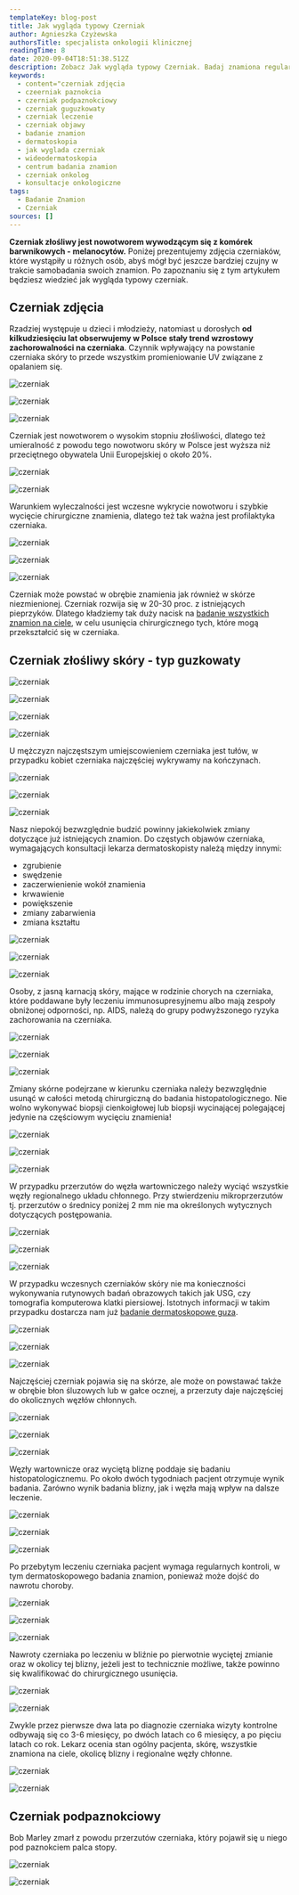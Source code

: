 ```yaml
---
templateKey: blog-post
title: Jak wygląda typowy Czerniak
author: Agnieszka Czyżewska
authorsTitle: specjalista onkologii klinicznej
readingTime: 8
date: 2020-09-04T18:51:38.512Z
description: Zobacz Jak wygląda typowy Czerniak. Badaj znamiona regularnie!
keywords:
  - content="czerniak zdjęcia
  - czeerniak paznokcia
  - czerniak podpaznokciowy
  - czerniak guguzkowaty
  - czerniak leczenie
  - czerniak objawy
  - badanie znamion
  - dermatoskopia
  - jak wyglada czerniak
  - wideodermatoskopia
  - centrum badania znamion
  - czerniak onkolog
  - konsultacje onkologiczne
tags:
  - Badanie Znamion
  - Czerniak
sources: []
---
```

**Czerniak złośliwy jest nowotworem wywodzącym się z komórek barwnikowych - melanocytów.** Poniżej prezentujemy zdjęcia czerniaków, które wystąpiły u różnych osób, abyś mógł być jeszcze bardziej czujny w trakcie samobadania swoich znamion. Po zapoznaniu się z tym artykułem będziesz wiedzieć jak wygląda typowy czerniak.

## Czerniak zdjęcia

Rzadziej występuje u dzieci i młodzieży, natomiast u dorosłych **od kilkudziesięciu lat obserwujemy w Polsce stały trend wzrostowy zachorowalności na czerniaka**. Czynnik wpływający na powstanie czerniaka skóry to przede wszystkim promieniowanie UV związane z opalaniem się.

![czerniak](img/czerniak1.jpeg "czerniak")

![czerniak](img/czerniak2.jpg "czerniak")

![czerniak](img/czerniak3.jpg "czerniak")

Czerniak jest nowotworem o wysokim stopniu złośliwości, dlatego też umieralność z powodu tego nowotworu skóry w Polsce jest wyższa niż przeciętnego obywatela Unii Europejskiej o około 20%.

![czerniak](img/czerniak4.jpg "czerniak")

![czerniak](img/czerniak6.jpg "czerniak")

Warunkiem wyleczalności jest wczesne wykrycie nowotworu i szybkie wycięcie chirurgiczne znamienia, dlatego też tak ważna jest profilaktyka czerniaka.

![czerniak](img/czerniak7.jpeg "czerniak")

![czerniak](img/czerniak9.png "czerniak")

![czerniak](img/czerniak11.jpeg "czerniak")

Czerniak może powstać w obrębie znamienia jak również w skórze niezmienionej. Czerniak rozwija się w 20-30 proc. z istniejących pieprzyków. Dlatego kładziemy tak duży nacisk na [badanie wszystkich znamion na ciele](/dermatoskopia-badanie-znamion "Badanie Znamion"), w celu usunięcia chirurgicznego tych, które mogą przekształcić się w czerniaka.

## Czerniak złośliwy skóry - typ guzkowaty

![czerniak](img/czerniak10.png "czerniak")

![czerniak](img/czerniak29.jpg "czerniak")

![czerniak](img/czerniak45.jpg "czerniak")

![czerniak](img/czerniak43.jpg "czerniak")

U mężczyzn najczęstszym umiejscowieniem czerniaka jest tułów, w przypadku kobiet czerniaka najczęściej wykrywamy na kończynach.

![czerniak](img/czerniak14.jpeg "czerniak")

![czerniak](img/czerniak15.png "czerniak")

![czerniak](img/czerniak16.jpeg "czerniak")

Nasz niepokój bezwzględnie budzić powinny jakiekolwiek zmiany dotyczące już istniejących znamion. Do częstych objawów czerniaka, wymagających konsultacji lekarza dermatoskopisty należą między innymi:

* zgrubienie
* swędzenie
* zaczerwienienie wokół znamienia
* krwawienie
* powiększenie
* zmiany zabarwienia
* zmiana kształtu

![czerniak](img/czerniak17.jpg "czerniak")

![czerniak](img/czerniak18.jpeg "czerniak")

![czerniak](img/czerniak19.jpg "czerniak")

Osoby, z jasną karnacją skóry, mające w rodzinie chorych na czerniaka, które poddawane były leczeniu immunosupresyjnemu albo mają zespoły obniżonej odporności, np. AIDS, należą do grupy podwyższonego ryzyka zachorowania na czerniaka.

![czerniak](img/czerniak20.jpg "czerniak")

![czerniak](img/czerniak21.jpg "czerniak")

![czerniak](img/czerniak22.jpg "czerniak")

Zmiany skórne podejrzane w kierunku czerniaka należy bezwzględnie usunąć w całości metodą chirurgiczną do badania histopatologicznego. Nie wolno wykonywać biopsji cienkoigłowej lub biopsji wycinającej polegającej jedynie na częściowym wycięciu znamienia!

![czerniak](img/czerniak23.jpg "czerniak")

![czerniak](img/czerniak24.jpg "czerniak")

![czerniak](img/czerniak25.jpeg "czerniak")



W przypadku przerzutów do węzła wartowniczego należy wyciąć wszystkie węzły regionalnego układu chłonnego. Przy stwierdzeniu mikroprzerzutów tj. przerzutów o średnicy poniżej 2 mm nie ma określonych wytycznych dotyczących postępowania.

<More link="/czerniak" text="Czerniak i inne nowotwory skóry" cta="Sprawdź" />

![czerniak](img/czerniak26.jpg "czerniak")

![czerniak](img/czerniak27.jpeg "czerniak")

![czerniak](img/czerniak28.jpg "czerniak")

W przypadku wczesnych czerniaków skóry nie ma konieczności wykonywania rutynowych badań obrazowych takich jak USG, czy tomografia komputerowa klatki piersiowej. Istotnych informacji w takim przypadku dostarcza nam już [badanie dermatoskopowe guza](/dermatoskopia-badanie-znamion "Dermatoskopia").

![czerniak](img/czerniak30.jpg "czerniak")

![czerniak](img/czerniak31.jpeg "czerniak")

![czerniak](img/czerniak12.jpg "czerniak")

Najczęściej czerniak pojawia się na skórze, ale może on powstawać także w obrębie błon śluzowych lub w gałce ocznej, a przerzuty daje najczęściej do okolicznych węzłów chłonnych.

![czerniak](img/czerniak32.jpeg "czerniak")

![czerniak](img/czerniak33.jpg "czerniak")

![czerniak](img/czerniak34.jpg "czerniak")

Węzły wartownicze oraz wyciętą bliznę poddaje się badaniu histopatologicznemu. Po około dwóch tygodniach pacjent otrzymuje wynik badania. Zarówno wynik badania blizny, jak i węzła mają wpływ na dalsze leczenie.

![czerniak](img/czerniak35.jpg "czerniak")

![czerniak](img/czerniak36.jpeg "czerniak")

![czerniak](img/czerniak37.jpg "czerniak")

Po przebytym leczeniu czerniaka pacjent wymaga regularnych kontroli, w tym dermatoskopowego badania znamion, ponieważ może dojść do nawrotu choroby.

![czerniak](img/czerniak38.jpeg "czerniak")

![czerniak](img/czerniak39.jpg "czerniak")

![czerniak](img/czerniak40.jpg "czerniak")

Nawroty czerniaka po leczeniu w bliźnie po pierwotnie wyciętej zmianie oraz w okolicy tej blizny, jeżeli jest to technicznie możliwe, także powinno się kwalifikować do chirurgicznego usunięcia.

![czerniak](img/czerniak46.jpg "czerniak")

![czerniak](img/czerniak42.jpg "czerniak")

Zwykle przez pierwsze dwa lata po diagnozie czerniaka wizyty kontrolne odbywają się co 3-6 miesięcy, po dwóch latach co 6 miesięcy, a po pięciu latach co rok. Lekarz ocenia stan ogólny pacjenta, skórę, wszystkie znamiona na ciele, okolicę blizny i regionalne węzły chłonne.

![czerniak](img/czerniak44.jpg "czerniak")

![czerniak](img/czerniak13.jpeg "czerniak")

## Czerniak podpaznokciowy

Bob Marley zmarł z powodu przerzutów czerniaka, który pojawił się u niego pod paznokciem palca stopy.

![czerniak](img/czerniak41.jpg "czerniak")

![czerniak](img/czerniak47.jpeg "czerniak")